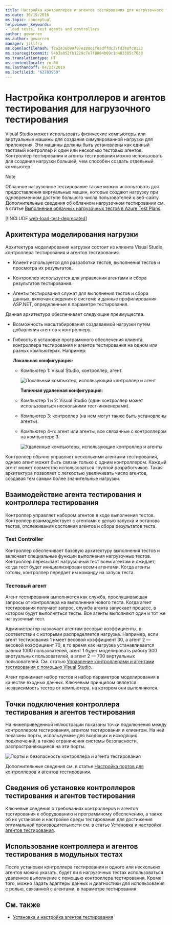 ```yaml
---
title: Настройка контроллеров и агентов тестирования для нагрузочного тестирования
ms.date: 10/19/2016
ms.topic: conceptual
helpviewer_keywords:
- load tests, test agents and controllers
author: gewarren
ms.author: gewarren
manager: jillfra
ms.openlocfilehash: fca2436b99f97e18801f8adffdc27fd348fc8123
ms.sourcegitcommit: 94b3a052fb1229c7e7f8804b09c1d403385c7630
ms.translationtype: HT
ms.contentlocale: ru-RU
ms.lasthandoff: 04/23/2019
ms.locfileid: "62783959"
---
```

# <a name="configure-test-agents-and-test-controllers-for-running-load-tests"></a>Настройка контроллеров и агентов тестирования для нагрузочного тестирования

Visual Studio может использовать физические компьютеры или виртуальные машины для создания симулированной нагрузки для приложения. Эти машины должны быть установлены как единый тестовый контроллер и один или несколько тестовых агентов. Контроллер тестирования и агенты тестирования можно использовать для создания нагрузки большей, чем способен создать отдельный компьютер.

> [!NOTE]
> Облачное нагрузочное тестирование также можно использовать для предоставления виртуальных машин, которые создают нагрузку при одновременном доступе большого числа пользователей к веб-сайту. Дополнительные сведения об облачном нагрузочном тестировании см. в статье [Выполнение облачных нагрузочных тестов в Azure Test Plans](/azure/devops/test/load-test/get-started-simple-cloud-load-test?view=vsts).

[!INCLUDE [web-load-test-deprecated](includes/web-load-test-deprecated.md)]

## <a name="load-simulation-architecture"></a>Архитектура моделирования нагрузки

Архитектура моделирования нагрузки состоит из клиента Visual Studio, контроллера тестирования и агентов тестирования.

- Клиент используется для разработки тестов, выполнения тестов и просмотра их результатов.

- Контроллер используется для управления агентами и сбора результатов тестирования.

- Агенты тестирования служат для выполнения тестов и сбора данных, включая сведения о системе и данные профилирования ASP.NET, определенные в параметре тестирования.

Данная архитектура обеспечивает следующие преимущества.

- Возможность масштабирования создаваемой нагрузки путем добавления агентов к контроллеру.

- Гибкость в установке программного обеспечения клиента, контроллера тестирования и агентов тестирования на одном или разных компьютерах. Например:

   **Локальная конфигурация:**

  - Компьютер 1: Visual Studio, контроллер, агент.

    ![Локальный компьютер, использующий контроллер и агент](./media/load-test-configa.png)

    **Типичная удаленная конфигурация:**

  - Компьютер 1 и 2: Visual Studio (один контроллер может использоваться несколькими тест-инженерами).

  - Компьютер 3: контроллер (на нем могут также быть установлены агенты).

  - Компьютер 4–n: агент или агенты, все связанные с контроллером на компьютере 3.

    ![Удаленные компьютеры, использующие контроллер и агенты](./media/load-test-configb.png)

Контроллер обычно управляет несколькими агентами тестирования, однако агент может быть связан только с одним контроллером. Каждый агент может совместно использоваться группой разработчиков. Такая архитектура позволяет с легкостью увеличивать число агентов, создавая тем самым более значительные нагрузки.

## <a name="test-agent-and-test-controller-interaction"></a>Взаимодействие агента тестирования и контроллера тестирования

Контроллер управляет набором агентов в ходе выполнения тестов. Контроллер взаимодействует с агентами с целью запуска и останова тестов, отслеживания состояния агентов и сбора результатов теста.

### <a name="test-controller"></a>Test Controller

Контроллер обеспечивает базовую архитектуру выполнения тестов и включает специальные функции выполнения нагрузочных тестов. Контроллер пересылает нагрузочный тест всем агентам и ожидает, когда тест будет инициализирован всеми агентами. Когда агенты готовы, контроллер передает им команду на запуск теста.

### <a name="test-agent"></a>Тестовый агент

Агент тестирования выполняется как служба, прослушивающая запросы от контроллера на выполнение нового теста. Когда агент тестирования получает запрос, служба агента запускает процесс, в котором будут выполняться тесты. Все агенты выполняют один и тот же нагрузочный тест.

 Администратор назначает агентам весовые коэффициенты, в соответствии с которыми распределяется нагрузка. Например, если агент тестирования 1 имеет весовой коэффициент 30, а агент 2 — весовой коэффициент 70, в то время как нагрузка устанавливается равной 1000 пользователей, агент 1 будет моделировать работу 300 виртуальных пользователей, а агент 2 — 700 виртуальных пользователей. См. статью [Управление контроллерами и агентами тестирования с помощью Visual Studio](../test/manage-test-controllers-and-test-agents.md).

 Агент принимает набор тестов и набор параметров моделирования в качестве входных данных. Ключевым принципом является независимость тестов от компьютера, на котором они выполняются.

## <a name="test-controller-and-test-agent-connection-points"></a>Точки подключения контроллера тестирования и агентов тестирования

На нижеприведенной иллюстрации показаны точки подключения между контроллером тестирования, агентом тестирования и клиентом. На ней показаны порты, используемые для входящих и исходящих подключений, а также ограничения системы безопасности, распространяющиеся на эти порты.

 ![Порты и безопасность контроллера и агента тестирования](./media/test-controller-agent-firewall.png)

 Дополнительные сведения см. в статье [Настройка портов для контроллеров и агентов тестирования](../test/configure-ports-for-test-controllers-and-test-agents.md).

## <a name="test-controller-and-agent-installation-information"></a>Сведения об установке контроллеров тестирования и агентов тестирования

Ключевые сведения о требованиях контроллеров и агентов тестирования к оборудованию и программному обеспечению, а также об их установке и настройке среды тестирования для достижения оптимальной производительности см. в статье [Установка и настройка агентов тестирования](../test/lab-management/install-configure-test-agents.md).

## <a name="use-the-test-controller-and-test-agent-with-unit-tests"></a>Использование контроллера и агентов тестирования в модульных тестах

После установки контроллера тестирования и одного или нескольких агентов можно указать, будет ли в нагрузочных тестах использоваться удаленное выполнение с помощью контроллера тестирования. Кроме того, можно задать адаптеры данных и диагностики для использования с ролью, связанной с агентами, в параметре тестирования.

## <a name="see-also"></a>См. также

- [Установка и настройка агентов тестирования](../test/lab-management/install-configure-test-agents.md)